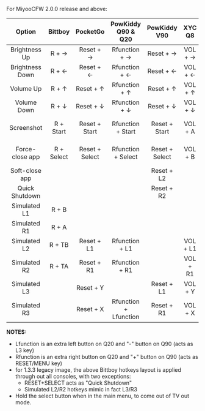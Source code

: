 For MiyooCFW 2.0.0 release and above:

Option | Bittboy | PocketGo | PowKiddy Q90 & Q20 | PowKiddy V90 | XYC Q8 | SUP M3
:-----: | :-----: | :-----: | :-----: | :-----: | :-----: | :-----:
Brightness Up | R + &rarr; | Reset + &rarr; | Rfunction + &rarr; | Reset + &rarr; | VOL + &rarr; | HOME + &rarr;
Brightness Down | R + &larr; | Reset + &larr; | Rfunction + &larr; | Reset + &larr; | VOL + &larr; | HOME + &larr;
Volume Up | R + &uarr; | Reset + &uarr; | Rfunction + &uarr; | Reset + &uarr; | VOL + &uarr; | HOME + &uarr;
Volume Down | R + &darr; | Reset + &darr; | Rfunction + &darr; | Reset + &darr; | VOL + &darr; | HOME + &darr;
Screenshot | R + Start | Reset + Start | Rfunction + Start | Reset + Start | VOL + A | HOME + Start
Force-close app | R + Select | Reset + Select | Rfunction + Select | Reset + Select | VOL + B | HOME + Select
Soft-close app |  |  |  | Reset + L2
Quick Shutdown |  |  |  | Reset + R2
Simulated L1 | R + B |
Simulated R1 | R + A |
Simulated L2 | R + TB | Reset + L1 | Rfunction + L1 |  | VOL + L1 | HOME + L1
Simulated R2 | R + TA | Reset + R1 | Rfunction + R1 |  | VOL + R1 | HOME + R1
Simulated L3 | | Reset + Y | | Reset + L1 | VOL + Y | HOME + Y
Simulated R3 | | Reset + X | Rfunction + Lfunction | Reset + R1 | VOL + X  | HOME + X

**NOTES:**

- Lfunction is an extra left button on Q20 and "-" button on Q90 (acts as L3 key)  
- Rfunction is an extra right button on Q20 and "+" button on Q90 (acts as RESET/MENU key)  
- for 1.3.3 legacy image, the above Bittboy hotkeys layout is applied through out all consoles, with two exceptions:
	- RESET+SELECT acts as "Quick Shutdown"
	- Simulated L2/R2 hotkeys mimic in fact L3/R3
- Hold the select button when in the main menu, to come out of TV out mode.